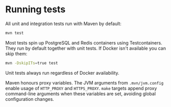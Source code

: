 # Running tests

All unit and integration tests run with Maven by default:

```bash
mvn test
```

Most tests spin up PostgreSQL and Redis containers using Testcontainers.
They run by default together with unit tests.
If Docker isn't available you can skip them:

```bash
mvn -DskipITs=true test
```

Unit tests always run regardless of Docker availability.

Maven honours proxy variables.
The JVM arguments from `.mvn/jvm.config` enable usage of `HTTP_PROXY` and `HTTPS_PROXY`.
`make` targets append proxy command-line arguments when these variables are set, avoiding global configuration changes.
